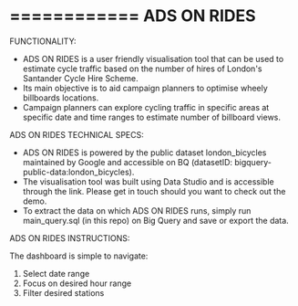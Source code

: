 ============
ADS ON RIDES
============
                                                                                               
FUNCTIONALITY:

- ADS ON RIDES is a user friendly visualisation tool that can be used to estimate cycle traffic based on the number of hires of London's Santander Cycle Hire Scheme.
- Its main objective is to aid campaign planners to optimise wheely billboards locations.
- Campaign planners can explore cycling traffic in specific areas at specific date and time ranges to estimate number of billboard views.

ADS ON RIDES TECHNICAL SPECS:

- ADS ON RIDES is powered by the public dataset london_bicycles maintained by Google and accessible on BQ (datasetID: bigquery-public-data:london_bicycles).
- The visualisation tool was built using Data Studio and is accessible through the link. Please get in touch should you want to check out the demo. 
- To extract the data on which ADS ON RIDES runs, simply run main_query.sql (in this repo) on Big Query and save or export the data.

ADS ON RIDES INSTRUCTIONS:

The dashboard is simple to navigate:
1. Select date range
2. Focus on desired hour range
3. Filter desired stations
